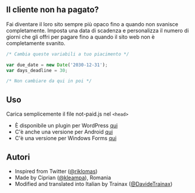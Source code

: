 ## Il cliente non ha pagato?

Fai diventare il loro sito sempre più opaco fino a quando non svanisce completamente. Imposta una data di scadenza e personalizza il numero di giorni che gli offri per pagare fino a quando il sito web non è completamente svanito.

```javascript
/* Cambia queste variabili a tuo piacimento */

var due_date = new Date('2030-12-31');
var days_deadline = 30;

/* Non cambiare da qui in poi */
```

## Uso

Carica semplicemente il file not-paid.js nel `<head>`

- È disponibile un plugin per WordPress [qui](https://github.com/SurfEdge/not-paid-wp)
- C'è anche una versione per Android [qui](https://github.com/theapache64/faded)
- C'è una versione per Windows Forms [qui](https://github.com/g-otn/winforms-not-paid)

## Autori

- Inspired from Twitter ([@riklomas](https://twitter.com/riklomas))
- Made by Ciprian ([@kleampa](https://twitter.com/kleampa)), Romania
- Modified and translated into Italian by Trainax ([@DavideTrainax](https://twitter.com/DavideTrainax))
